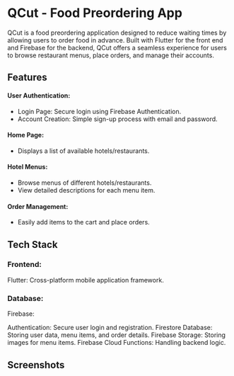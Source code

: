 

# QCut - Food Preordering App
QCut is a food preordering application designed to reduce waiting times by allowing users to order food in advance. Built with Flutter for the front end and Firebase for the backend, QCut offers a seamless experience for users to browse restaurant menus, place orders, and manage their accounts.


## Features

#### User Authentication:

- Login Page: Secure login using Firebase Authentication.
- Account Creation: Simple sign-up process with email and password.
#### Home Page:

- Displays a list of available hotels/restaurants.

#### Hotel Menus:

- Browse menus of different hotels/restaurants.
- View detailed descriptions for each menu item.

#### Order Management:

- Easily add items to the cart and place orders.
## Tech Stack
### Frontend:

Flutter: Cross-platform mobile application framework.

### Database:

Firebase:

Authentication: Secure user login and registration.
Firestore Database: Storing user data, menu items, and order details.
Firebase Storage: Storing images for menu items.
Firebase Cloud Functions: Handling backend logic.

## Screenshots

